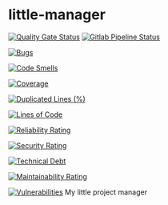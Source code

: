 # little-manager
[![Quality Gate Status](https://sonarcloud.io/api/project_badges/measure?project=benmi_little-manager&metric=alert_status)](https://sonarcloud.io/summary/new_code?id=benmi_little-manager)
[![Gitlab Pipeline Status](https://gitlab.com/benmi/little-manager/badges/main/pipeline.svg)](https://gitlab.com/benmi/little-manager/badges/main/pipeline.svg)

[![Bugs](https://sonarcloud.io/api/project_badges/measure?project=benmi_little-manager&metric=bugs)](https://sonarcloud.io/summary/new_code?id=benmi_little-manager)

[![Code Smells](https://sonarcloud.io/api/project_badges/measure?project=benmi_little-manager&metric=code_smells)](https://sonarcloud.io/summary/new_code?id=benmi_little-manager)

[![Coverage](https://sonarcloud.io/api/project_badges/measure?project=benmi_little-manager&metric=coverage)](https://sonarcloud.io/summary/new_code?id=benmi_little-manager)

[![Duplicated Lines (%)](https://sonarcloud.io/api/project_badges/measure?project=benmi_little-manager&metric=duplicated_lines_density)](https://sonarcloud.io/summary/new_code?id=benmi_little-manager)

[![Lines of Code](https://sonarcloud.io/api/project_badges/measure?project=benmi_little-manager&metric=ncloc)](https://sonarcloud.io/summary/new_code?id=benmi_little-manager)

[![Reliability Rating](https://sonarcloud.io/api/project_badges/measure?project=benmi_little-manager&metric=reliability_rating)](https://sonarcloud.io/summary/new_code?id=benmi_little-manager)

[![Security Rating](https://sonarcloud.io/api/project_badges/measure?project=benmi_little-manager&metric=security_rating)](https://sonarcloud.io/summary/new_code?id=benmi_little-manager)

[![Technical Debt](https://sonarcloud.io/api/project_badges/measure?project=benmi_little-manager&metric=sqale_index)](https://sonarcloud.io/summary/new_code?id=benmi_little-manager)

[![Maintainability Rating](https://sonarcloud.io/api/project_badges/measure?project=benmi_little-manager&metric=sqale_rating)](https://sonarcloud.io/summary/new_code?id=benmi_little-manager)

[![Vulnerabilities](https://sonarcloud.io/api/project_badges/measure?project=benmi_little-manager&metric=vulnerabilities)](https://sonarcloud.io/summary/new_code?id=benmi_little-manager)
My little project manager
